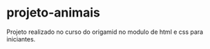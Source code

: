 # projeto-animais
 
 Projeto realizado no curso do origamid no modulo de html e css para iniciantes.

